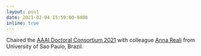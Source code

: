```yaml
---
layout: post
date: 2021-02-04 15:59:00-0400
inline: true
---
```

Chaired the [AAAI Doctoral Consortium 2021](https://aaaidc.github.io/dc2021/) with colleague [Anna Reali](https://aaaidc.github.io/dc2021/) from University of Sao Paulo, Brazil.
